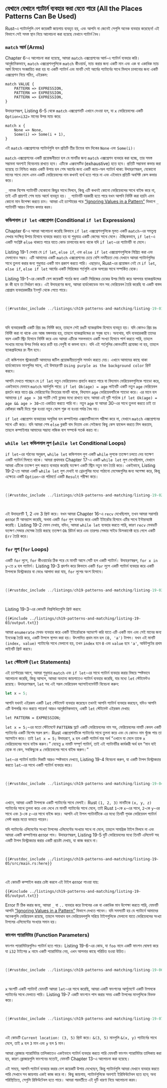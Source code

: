 ## যেখানে যেখানে প্যাটার্ন ব্যবহার করা যেতে পারে (All the Places Patterns Can Be Used)

Rust-এ প্যাটার্নগুলি বেশ কয়েকটি জায়গায় ব্যবহৃত হয়, এবং আপনি না জেনেই সেগুলি অনেক ব্যবহার করেছেন! এই বিভাগে সেই সমস্ত স্থান নিয়ে আলোচনা করা হয়েছে যেখানে প্যাটার্ন বৈধ।

### `match` আর্ম (Arms)

Chapter 6-এ আলোচনা করা হয়েছে, আমরা `match` এক্সপ্রেশনের আর্ম-এ প্যাটার্ন ব্যবহার করি। আনুষ্ঠানিকভাবে, `match` এক্সপ্রেশনগুলিকে `match` কীওয়ার্ড, ম্যাচ করার জন্য একটি মান এবং এক বা একাধিক ম্যাচ আর্ম হিসাবে সংজ্ঞায়িত করা হয় যা একটি প্যাটার্ন এবং মানটি সেই আর্মের প্যাটার্নের সাথে মিললে চালানোর জন্য একটি এক্সপ্রেশন নিয়ে গঠিত, এইরকম:

```text
match VALUE {
    PATTERN => EXPRESSION,
    PATTERN => EXPRESSION,
    PATTERN => EXPRESSION,
}
```

উদাহরণস্বরূপ, Listing 6-5 থেকে `match` এক্সপ্রেশনটি এখানে দেওয়া হল, যা `x` ভেরিয়েবলের একটি `Option<i32>` মানের উপর ম্যাচ করে:

```rust,ignore
match x {
    None => None,
    Some(i) => Some(i + 1),
}
```

এই `match` এক্সপ্রেশনের প্যাটার্নগুলি হল প্রতিটি তীর চিহ্নের বাম দিকের `None` এবং `Some(i)`।

`match` এক্সপ্রেশনের একটি প্রয়োজনীয়তা হল যে মানটির জন্য `match` এক্সপ্রেশন ব্যবহার করা হচ্ছে, তার সমস্ত সম্ভাবনা অবশ্যই বিবেচনায় রাখতে হবে। এটিকে _এক্সহসটিভ_ (exhaustive) হতে হবে। প্রতিটি সম্ভাবনা কভার করা হয়েছে তা নিশ্চিত করার একটি উপায় হল শেষ আর্মের জন্য একটি ক্যাচ-অল প্যাটার্ন থাকা: উদাহরণস্বরূপ, যেকোনো মানের সাথে মেলে এমন একটি ভেরিয়েবলের নাম কখনই ব্যর্থ হতে পারে না এবং এইভাবে প্রতিটি অবশিষ্ট কেস কভার করে।

`_` নামক বিশেষ প্যাটার্নটি যেকোনো কিছুর সাথে মিলবে, কিন্তু এটি কখনই কোনো ভেরিয়েবলের সাথে বাইন্ড করে না, তাই এটি প্রায়শই শেষ ম্যাচ আর্মে ব্যবহৃত হয়। `_` প্যাটার্নটি দরকারী হতে পারে যখন আপনি নির্দিষ্ট করা হয়নি এমন কোনো মান উপেক্ষা করতে চান। আমরা এই চ্যাপ্টারের পরে [“Ignoring Values in a Pattern”][ignoring-values-in-a-pattern]<!-- ignore --> বিভাগে `_` প্যাটার্নটি আরও বিশদে কভার করব।

### কন্ডিশনাল `if let` এক্সপ্রেশন (Conditional `if let` Expressions)

Chapter 6-এ আমরা আলোচনা করেছি কিভাবে `if let` এক্সপ্রেশনগুলিকে মূলত একটি `match`-এর সমতুল্য লেখার সংক্ষিপ্ত উপায় হিসাবে ব্যবহার করতে হয় যা শুধুমাত্র একটি কেসের সাথে মেলে। ঐচ্ছিকভাবে, `if let`-এ একটি সংশ্লিষ্ট `else` থাকতে পারে যাতে কোড চালানোর জন্য থাকে যদি `if let`-এর প্যাটার্নটি না মেলে।

Listing 19-1 দেখায় যে `if let`, `else if`, এবং `else if let` এক্সপ্রেশনগুলিকে মিশ্রিত করা এবং মেলানোও সম্ভব। এটি আমাদের একটি `match` এক্সপ্রেশনের চেয়ে বেশি নমনীয়তা দেয় যেখানে আমরা প্যাটার্নগুলির সাথে তুলনা করার জন্য শুধুমাত্র একটি মান প্রকাশ করতে পারি। এছাড়াও, Rust-এর প্রয়োজন নেই যে `if let`, `else if`, `else if let` আর্মের একটি সিরিজের শর্তগুলি একে অপরের সাথে সম্পর্কিত হোক।

Listing 19-1-এর কোডটি বেশ কয়েকটি শর্তের জন্য একটি সিরিজের চেকের উপর ভিত্তি করে আপনার ব্যাকগ্রাউন্ডের রং কী হবে তা নির্ধারণ করে। এই উদাহরণের জন্য, আমরা হার্ডকোডেড মান সহ ভেরিয়েবল তৈরি করেছি যা একটি বাস্তব প্রোগ্রাম ব্যবহারকারীর ইনপুট থেকে পেতে পারে।

<Listing number="19-1" file-name="src/main.rs" caption="`if let`, `else if`, `else if let` এবং `else` মিশ্রিত করা">

```rust
{{#rustdoc_include ../listings/ch19-patterns-and-matching/listing-19-01/src/main.rs}}
```

</Listing>

যদি ব্যবহারকারী একটি প্রিয় রঙ নির্দিষ্ট করে, তাহলে সেই রঙটি ব্যাকগ্রাউন্ড হিসাবে ব্যবহৃত হয়। যদি কোনও প্রিয় রঙ নির্দিষ্ট করা না থাকে এবং আজ মঙ্গলবার হয়, তাহলে ব্যাকগ্রাউন্ডের রং সবুজ হবে। অন্যথায়, যদি ব্যবহারকারী তাদের বয়স একটি স্ট্রিং হিসাবে নির্দিষ্ট করে এবং আমরা এটিকে সফলভাবে একটি সংখ্যা হিসাবে পার্স করতে পারি, তাহলে সংখ্যার মানের উপর নির্ভর করে রংটি হয় বেগুনী বা কমলা হবে। যদি এই শর্তগুলির কোনওটিই প্রযোজ্য না হয়, তাহলে ব্যাকগ্রাউন্ডের রং নীল হবে।

এই কন্ডিশনাল স্ট্রাকচারটি আমাদের জটিল প্রয়োজনীয়তাগুলি সমর্থন করতে দেয়। এখানে আমাদের কাছে থাকা হার্ডকোডেড মানগুলির সাথে, এই উদাহরণটি `Using purple as the background color` প্রিন্ট করবে।

আপনি দেখতে পাচ্ছেন যে `if let` নতুন ভেরিয়েবলও প্রবর্তন করতে পারে যা বিদ্যমান ভেরিয়েবলগুলিকে শ্যাডো করে, একইভাবে যেভাবে `match` আর্মগুলি পারে: `if let Ok(age) = age` লাইনটি একটি নতুন `age` ভেরিয়েবল প্রবর্তন করে যাতে `Ok` ভেরিয়েন্টের ভিতরের মানটি থাকে, বিদ্যমান `age` ভেরিয়েবলটিকে শ্যাডো করে। এর মানে হল আমাদের `if age > 30` শর্তটি সেই ব্লকের মধ্যে রাখতে হবে: আমরা এই দুটি শর্তকে `if let Ok(age) = age && age > 30`-তে একত্রিত করতে পারি না। নতুন `age` যা আমরা 30-এর সাথে তুলনা করতে চাই তা কোঁকড়া বন্ধনী দিয়ে শুরু হওয়া নতুন স্কোপ শুরু না হওয়া পর্যন্ত বৈধ নয়।

`if let` এক্সপ্রেশন ব্যবহারের অসুবিধা হল কম্পাইলার এক্সহসটিভনেস পরীক্ষা করে না, যেখানে `match` এক্সপ্রেশনের সাথে এটি করে। যদি আমরা শেষ `else` ব্লকটি বাদ দিতাম এবং সেইজন্য কিছু কেস হ্যান্ডেল করতে মিস করতাম, তাহলে কম্পাইলার আমাদের সম্ভাব্য লজিক বাগ সম্পর্কে সতর্ক করত না।

### `while let` কন্ডিশনাল লুপ (`while let` Conditional Loops)

`if let`-এর গঠনের অনুরূপ, `while let` কন্ডিশনাল লুপ একটি `while` লুপকে ততক্ষণ চলতে দেয় যতক্ষণ একটি প্যাটার্ন মিলতে থাকে। আমরা প্রথমবার Chapter 17-এ একটি `while let` লুপ দেখেছিলাম, যেখানে আমরা এটিকে ততক্ষণ লুপ করতে ব্যবহার করেছি যতক্ষণ একটি স্ট্রিম নতুন মান তৈরি করে। একইভাবে, Listing 19-2-তে আমরা একটি `while let` লুপ দেখাই যা থ্রেডগুলির মধ্যে পাঠানো মেসেজগুলির জন্য অপেক্ষা করে, কিন্তু এক্ষেত্রে একটি `Option`-এর পরিবর্তে একটি `Result` পরীক্ষা করে।

<Listing number="19-2" caption="`rx.recv()` যতক্ষণ `Ok` রিটার্ন করে ততক্ষণ মান প্রিন্ট করার জন্য একটি `while let` লুপ ব্যবহার করা">

```rust
{{#rustdoc_include ../listings/ch19-patterns-and-matching/listing-19-02/src/main.rs:here}}
```

</Listing>

এই উদাহরণটি 1, 2 এবং 3 প্রিন্ট করে। যখন আমরা Chapter 16-এ `recv` দেখেছিলাম, তখন আমরা সরাসরি error টি আনর‍্যাপ করেছি, অথবা একটি `for` লুপ ব্যবহার করে একটি ইটারেটর হিসাবে এটির সাথে ইন্টারঅ্যাক্ট করেছি। Listing 19-2 যেমন দেখায়, যদিও, আমরা `while let` ব্যবহার করতে পারি, কারণ `recv` মেথডটি যতক্ষণ সেন্ডার মেসেজ তৈরি করছে ততক্ষণ `Ok` রিটার্ন করে এবং তারপর সেন্ডার সাইড ডিসকানেক্ট হয়ে গেলে একটি `Err` তৈরি করে।

### `for` লুপ (`for` Loops)

একটি `for` লুপে, `for` কীওয়ার্ডের ঠিক পরে যে মানটি আসে সেটি হল একটি প্যাটার্ন। উদাহরণস্বরূপ, `for x in y`-তে `x` হল প্যাটার্ন। Listing 19-3 প্রদর্শন করে কিভাবে একটি `for` লুপে একটি প্যাটার্ন ব্যবহার করে একটি টাপলকে ডিস্ট্রাকচার বা ভেঙে আলাদা করা যায়, `for` লুপের অংশ হিসাবে।

<Listing number="19-3" caption="একটি টাপল ডিস্ট্রাকচার করার জন্য একটি `for` লুপে একটি প্যাটার্ন ব্যবহার করা">

```rust
{{#rustdoc_include ../listings/ch19-patterns-and-matching/listing-19-03/src/main.rs:here}}
```

</Listing>

Listing 19-3-এর কোডটি নিম্নলিখিতগুলি প্রিন্ট করবে:

```console
{{#include ../listings/ch19-patterns-and-matching/listing-19-03/output.txt}}
```

আমরা `enumerate` মেথড ব্যবহার করে একটি ইটারেটরকে অ্যাডাপ্ট করি যাতে এটি একটি মান এবং সেই মানের জন্য ইনডেক্স তৈরি করে, একটি টাপলে স্থাপন করা হয়। উৎপাদিত প্রথম মান হল `(0, 'a')` টাপল। যখন এই মানটি `(index, value)` প্যাটার্নের সাথে মেলানো হয়, তখন `index` হবে `0` এবং `value` হবে `'a'`, আউটপুটের প্রথম লাইনটি প্রিন্ট করবে।

### `let` স্টেটমেন্ট (`let` Statements)

এই চ্যাপ্টারের আগে, আমরা শুধুমাত্র `match` এবং `if let`-এর সাথে প্যাটার্ন ব্যবহার করার বিষয়ে স্পষ্টভাবে আলোচনা করেছি, কিন্তু আসলে, আমরা অন্যান্য জায়গাতেও প্যাটার্ন ব্যবহার করেছি, যার মধ্যে `let` স্টেটমেন্টও রয়েছে। উদাহরণস্বরূপ, `let` সহ এই সরল ভেরিয়েবল অ্যাসাইনমেন্টটি বিবেচনা করুন:

```rust
let x = 5;
```

আপনি যখনই এইরকম একটি `let` স্টেটমেন্ট ব্যবহার করেছেন তখনই আপনি প্যাটার্ন ব্যবহার করছেন, যদিও আপনি এটি উপলব্ধি নাও করতে পারেন! আরও আনুষ্ঠানিকভাবে, একটি `let` স্টেটমেন্ট এইরকম দেখায়:

```text
let PATTERN = EXPRESSION;
```

`let x = 5;`-এর মতো স্টেটমেন্টে `PATTERN` স্লটে একটি ভেরিয়েবলের নাম সহ, ভেরিয়েবলের নামটি কেবল একটি প্যাটার্নের একটি বিশেষ সরল রূপ। Rust এক্সপ্রেশনটিকে প্যাটার্নের সাথে তুলনা করে এবং যে কোনও নাম খুঁজে পায় তা অ্যাসাইন করে। তাই `let x = 5;` উদাহরণে, `x` হল একটি প্যাটার্ন যার অর্থ “এখানে যা মেলে তাকে `x` ভেরিয়েবলের সাথে বাইন্ড করুন।” যেহেতু `x` নামটি সম্পূর্ণ প্যাটার্ন, তাই এই প্যাটার্নটির কার্যকরী অর্থ হল “মান যাই হোক না কেন, সবকিছুকে `x` ভেরিয়েবলের সাথে বাইন্ড করুন।”

`let`-এর প্যাটার্ন ম্যাচিং দিকটি আরও স্পষ্টভাবে দেখতে, Listing 19-4 বিবেচনা করুন, যা একটি টাপল ডিস্ট্রাকচার করতে `let`-এর সাথে একটি প্যাটার্ন ব্যবহার করে।

<Listing number="19-4" caption="একটি টাপল ডিস্ট্রাকচার করতে এবং একবারে তিনটি ভেরিয়েবল তৈরি করতে একটি প্যাটার্ন ব্যবহার করা">

```rust
{{#rustdoc_include ../listings/ch19-patterns-and-matching/listing-19-04/src/main.rs:here}}
```

</Listing>

এখানে, আমরা একটি টাপলকে একটি প্যাটার্নের সাথে মেলাই। Rust `(1, 2, 3)` মানটিকে `(x, y, z)` প্যাটার্নের সাথে তুলনা করে এবং দেখে যে মানটি প্যাটার্নের সাথে মেলে, তাই Rust `1`-কে `x`-এর সাথে, `2`-কে `y`-এর সাথে এবং `3`-কে `z`-এর সাথে বাইন্ড করে। আপনি এই টাপল প্যাটার্নটিকে এর মধ্যে তিনটি পৃথক ভেরিয়েবল প্যাটার্ন নেস্ট করার মতো ভাবতে পারেন।

যদি প্যাটার্নের এলিমেন্টের সংখ্যা টাপলের এলিমেন্টের সংখ্যার সাথে না মেলে, তাহলে সামগ্রিক টাইপ মিলবে না এবং আমরা একটি কম্পাইলার error পাব। উদাহরণস্বরূপ, Listing 19-5 দুটি ভেরিয়েবলের মধ্যে তিনটি এলিমেন্ট সহ একটি টাপল ডিস্ট্রাকচার করার একটি প্রচেষ্টা দেখায়, যা কাজ করবে না।

<Listing number="19-5" caption="ভুলভাবে একটি প্যাটার্ন তৈরি করা যার ভেরিয়েবলগুলি টাপলের এলিমেন্টের সংখ্যার সাথে মেলে না">

```rust,ignore,does_not_compile
{{#rustdoc_include ../listings/ch19-patterns-and-matching/listing-19-05/src/main.rs:here}}
```

</Listing>

এই কোডটি কম্পাইল করার চেষ্টা করলে এই টাইপ error পাওয়া যায়:

```console
{{#include ../listings/ch19-patterns-and-matching/listing-19-05/output.txt}}
```

Error টি ঠিক করার জন্য, আমরা `_` বা `..` ব্যবহার করে টাপলের এক বা একাধিক মান উপেক্ষা করতে পারি, যেমনটি আপনি [“Ignoring Values in a Pattern”][ignoring-values-in-a-pattern]<!-- ignore --> বিভাগে দেখতে পাবেন। যদি সমস্যাটি হয় যে প্যাটার্নে আমাদের অনেকগুলি ভেরিয়েবল রয়েছে, তাহলে সমাধান হল ভেরিয়েবলগুলি সরিয়ে টাইপগুলিকে মেলানো যাতে ভেরিয়েবলের সংখ্যা টাপলের এলিমেন্টের সংখ্যার সমান হয়।

### ফাংশন প্যারামিটার (Function Parameters)

ফাংশন প্যারামিটারগুলিও প্যাটার্ন হতে পারে। Listing 19-6-এর কোড, যা `foo` নামে একটি ফাংশন ঘোষণা করে যা `i32` টাইপের `x` নামে একটি প্যারামিটার নেয়, এখন আপনার কাছে পরিচিত হওয়া উচিত।

<Listing number="19-6" caption="প্যারামিটারে প্যাটার্ন ব্যবহার করে একটি ফাংশনের স্বাক্ষর">

```rust
{{#rustdoc_include ../listings/ch19-patterns-and-matching/listing-19-06/src/main.rs:here}}
```

</Listing>

`x` অংশটি একটি প্যাটার্ন! যেমনটি আমরা `let`-এর সাথে করেছি, আমরা একটি ফাংশনের আর্গুমেন্টে একটি টাপলকে প্যাটার্নের সাথে মেলাতে পারি। Listing 19-7 একটি ফাংশনে পাস করার সময় একটি টাপলের মানগুলিকে বিভক্ত করে।

<Listing number="19-7" file-name="src/main.rs" caption="প্যারামিটার সহ একটি ফাংশন যা একটি টাপল ডিস্ট্রাকচার করে">

```rust
{{#rustdoc_include ../listings/ch19-patterns-and-matching/listing-19-07/src/main.rs}}
```

</Listing>

এই কোডটি `Current location: (3, 5)` প্রিন্ট করে। `&(3, 5)` মানগুলি `&(x, y)` প্যাটার্নের সাথে মেলে, তাই `x` হল `3` মান এবং `y` হল `5` মান।

আমরা ক্লোজার প্যারামিটার তালিকাতেও একইভাবে প্যাটার্ন ব্যবহার করতে পারি যেমনটি ফাংশন প্যারামিটার তালিকায় করা হয়, কারণ ক্লোজারগুলি ফাংশনের মতোই, যেমনটি Chapter 13-এ আলোচনা করা হয়েছে।

এই সময়ে, আপনি প্যাটার্ন ব্যবহার করার বেশ কয়েকটি উপায় দেখেছেন, কিন্তু প্যাটার্নগুলি আমরা যেখানে ব্যবহার করতে পারি সেখানে সব জায়গায় একই কাজ করে না। কিছু জায়গায়, প্যাটার্নগুলিকে অবশ্যই ইরিফিউটেবল হতে হবে; অন্য পরিস্থিতিতে, সেগুলি রিফিউটেবল হতে পারে। আমরা পরবর্তীতে এই দুটি ধারণা নিয়ে আলোচনা করব।

[ignoring-values-in-a-pattern]: ch19-03-pattern-syntax.html#ignoring-values-in-a-pattern
